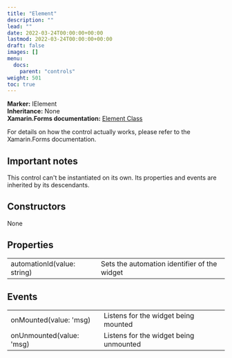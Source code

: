 ```yaml
---
title: "Element"
description: ""
lead: ""
date: 2022-03-24T00:00:00+00:00
lastmod: 2022-03-24T00:00:00+00:00
draft: false
images: []
menu:
  docs:
    parent: "controls"
weight: 501
toc: true
---
```


**Marker:** IElement  
**Inheritance:** None  
**Xamarin.Forms documentation:** [Element Class](https://docs.microsoft.com/en-us/dotnet/api/xamarin.forms.element)

For details on how the control actually works, please refer to the Xamarin.Forms documentation.

## Important notes

This control can't be instantiated on its own. Its properties and events are inherited by its descendants.

## Constructors

None

## Properties

| | |
|--|--|
| automationId(value: string) | Sets the automation identifier of the widget |

## Events

| | |
|--|--|
| onMounted(value: 'msg) | Listens for the widget being mounted |
| onUnmounted(value: 'msg) | Listens for the widget being unmounted |
